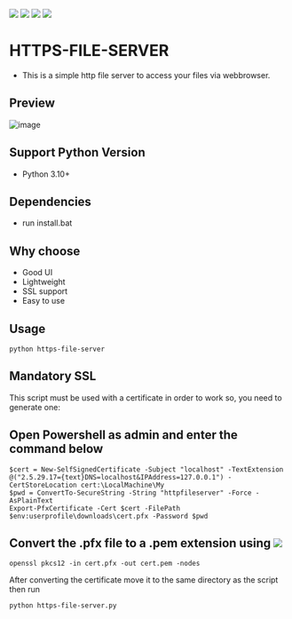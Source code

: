<a href="https://github.com/chainski/HTTPS-FILE-SERVER"><img src="https://img.shields.io/badge/OPEN--SOURCE-YES-green"></a>
<a href="https://github.com/chainski/HTTPS-FILE-SERVER"><img src="https://img.shields.io/badge/PYTHON-3.10-green"></a>
<a href="https://github.com/chainski/HTTPS-FILE-SERVER"><img src="https://img.shields.io/badge/license-GPL--3.0-orange"></a> 
<a href="https://github.com/chainski/HTTPS-FILE-SERVER"><img src="https://img.shields.io/badge/contributions-welcome-green"></a>

# HTTPS-FILE-SERVER
- This is a simple http file server to access your files via webbrowser.

## Preview
![image](https://user-images.githubusercontent.com/96607632/157678533-bbd2a9ee-6d78-4d91-9efa-b2cfb615108e.png)

## Support Python Version
- Python 3.10+

## Dependencies
- run install.bat


## Why choose
- Good UI
- Lightweight
- SSL support
- Easy to use

## Usage
```
python https-file-server
```
## Mandatory SSL
This script must be used with a certificate in order to work so, you need to generate one:

## Open Powershell as admin and enter the command below
```
$cert = New-SelfSignedCertificate -Subject "localhost" -TextExtension @("2.5.29.17={text}DNS=localhost&IPAddress=127.0.0.1") -CertStoreLocation cert:\LocalMachine\My 
$pwd = ConvertTo-SecureString -String "httpfileserver" -Force -AsPlainText
Export-PfxCertificate -Cert $cert -FilePath $env:userprofile\downloads\cert.pfx -Password $pwd
```
## Convert the .pfx file to a .pem extension using <a href="https://slproweb.com/products/Win32OpenSSL.html"><img src="https://img.shields.io/badge/Open-SSL-yellow"></a> 
```
openssl pkcs12 -in cert.pfx -out cert.pem -nodes

```
After converting the certificate move it to the same directory as the script then run 
```
python https-file-server.py 
```
